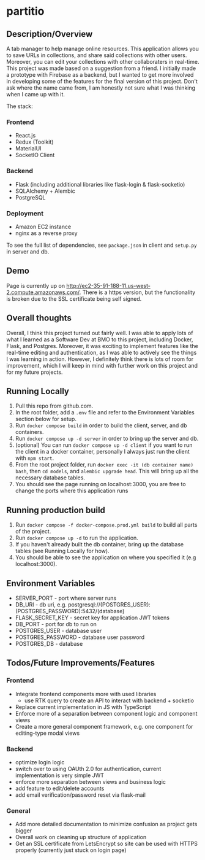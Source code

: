 # partitio
## Description/Overview
A tab manager to help manage online resources. This application allows you to save URLs in collections, and share said collections with other users. Moreover, you can edit your collections with other collaboraters in real-time.
This project was made based on a suggestion from a friend. I initially made a prototype with Firebase as a backend, but I wanted to get more involved in developing some of the features for the final version of this project.
Don't ask where the name came from, I am honestly not sure what I was thinking when I came up with it.

The stack:
### Frontend
- React.js
- Redux (Toolkit)
- MaterialUI
- SocketIO Client
### Backend
- Flask (including additional libraries like flask-login & flask-socketio)
- SQLAlchemy + Alembic
- PostgreSQL
### Deployment
- Amazon EC2 instance
- nginx as a reverse proxy

To see the full list of dependencies, see `package.json` in client and `setup.py` in server and db.

## Demo
Page is currently up on http://ec2-35-91-188-11.us-west-2.compute.amazonaws.com/. There is a https version, but the functionality is broken due to the SSL certificate being self signed.

## Overall thoughts
Overall, I think this project turned out fairly well. I was able to apply lots of what I learned as a Software Dev at BMO to this project, including Docker, Flask, and Postgres. Moreover, it was exciting to implement features like the real-time editing and authentication, as I was able to actively see the things I was learning in action. However, I definitely think there is lots of room for improvement, which I will keep in mind with further work on this project and for my future projects.
## Running Locally
1. Pull this repo from github.com.
2. In the root folder, add a `.env` file and refer to the Environment Variables section below for setup.
3. Run `docker compose build` in order to build the client, server, and db containers.
4. Run `docker compose up -d server` in order to bring up the server and db.
5. (optional) You can run `docker compose up -d client` if you want to run the client in a docker container, personally I always just run the client with `npm start`.
6. From the root project folder, run `docker exec -it (db container name) bash`, then `cd models`, and `alembic upgrade head`. This will bring up all the necessary database tables.
7. You should see the page running on localhost:3000, you are free to change the ports where this application runs

## Running production build
1. Run `docker compose -f docker-compose.prod.yml build` to build all parts of the project.
2. Run `docker compose up -d` to run the application.
3. If you haven't already built the db container, bring up the database tables (see Running Locally for how).
4. You should be able to see the application on where you specified it (e.g localhost:3000).

## Environment Variables
- SERVER_PORT - port where server runs
- DB_URI - db uri, e.g. postgresql://(POSTGRES_USER):(POSTGRES_PASSWORD):5432/(database)
- FLASK_SECRET_KEY - secret key for application JWT tokens
- DB_PORT - port for db to run on
- POSTGRES_USER - database user
- POSTGRES_PASSWORD - database user password
- POSTGRES_DB - database

## Todos/Future Improvements/Features
### Frontend
- Integrate frontend components more with used libraries
    - use RTK query to create an API to interact with backend + socketio
- Replace current implementation in JS with TypeScript
- Enforce more of a separation between component logic and component views
- Create a more general component framework, e.g. one component for editing-type modal views
### Backend
- optimize login logic
- switch over to using OAUth 2.0 for authentication, current implementation is very simple JWT
- enforce more separation between views and business logic
- add feature to edit/delete accounts
- add email verification/password reset via flask-mail
### General
- Add more detailed documentation to minimize confusion as project gets bigger
- Overall work on cleaning up structure of application
- Get an SSL certificate from LetsEncrypt so site can be used with HTTPS properly (currently just stuck on login page)

